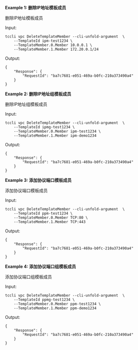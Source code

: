 **Example 1: 删除IP地址模板成员**

删除IP地址模板成员

Input: 

```
tccli vpc DeleteTemplateMember --cli-unfold-argument  \
    --TemplateId ipm-test1234 \
    --TemplateMember.0.Member 10.0.0.1 \
    --TemplateMember.1.Member 172.20.0.1/24
```

Output: 
```
{
    "Response": {
        "RequestId": "ba7c7681-e051-469a-b0fc-210a373490a4"
    }
}
```

**Example 2: 删除IP地址组模板成员**

删除IP地址组模板成员

Input: 

```
tccli vpc DeleteTemplateMember --cli-unfold-argument  \
    --TemplateId ipmg-test1234 \
    --TemplateMember.0.Member ipm-test1234 \
    --TemplateMember.1.Member ipm-demo1234
```

Output: 
```
{
    "Response": {
        "RequestId": "ba7c7681-e051-469a-b0fc-210a373490a4"
    }
}
```

**Example 3: 添加协议端口模板成员**

添加协议端口模板成员

Input: 

```
tccli vpc DeleteTemplateMember --cli-unfold-argument  \
    --TemplateId ppm-test1234 \
    --TemplateMember.0.Member TCP:80 \
    --TemplateMember.1.Member TCP:443
```

Output: 
```
{
    "Response": {
        "RequestId": "ba7c7681-e051-469a-b0fc-210a373490a4"
    }
}
```

**Example 4: 添加协议端口组模板成员**

添加协议端口组模板成员

Input: 

```
tccli vpc DeleteTemplateMember --cli-unfold-argument  \
    --TemplateId ppmg-test1234 \
    --TemplateMember.0.Member ppm-test1234 \
    --TemplateMember.1.Member ppm-demo1234
```

Output: 
```
{
    "Response": {
        "RequestId": "ba7c7681-e051-469a-b0fc-210a373490a4"
    }
}
```

